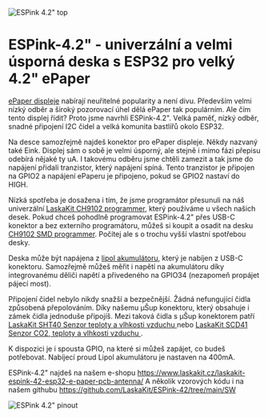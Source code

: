 ![ESPink 4.2" top](https://github.com/LaskaKit/ESPink-42/blob/main/img/ESPink-42-2.jpg)

# ESPink-4.2" - univerzální a velmi úsporná deska s ESP32 pro velký 4.2" ePaper

[ePaper displeje](https://www.laskakit.cz/e-ink/) nabírají neuřitelné popularity a není divu. Především velmi nízký odběr a široký pozorovací úhel dělá ePaper tak populárním. 
Ale čím tento displej řídit? Proto jsme navrhli ESPink-4.2". Velká paměť, nízký odběr, snadné připojení I2C čidel a velká komunita bastlířů okolo ESP32.

Na desce samozřejmě najdeš konektor pro ePaper displeje. Někdy nazvaný také Eink. Displej sám o sobě je velmi úsporný, ale stejně i mimo fázi přepisu odebírá nějaké ty uA. 
I takovému odběru jsme chtěli zamezit a tak jsme do napájení přidali tranzistor, který napájení spíná. Tento tranzistor je připojen na GPIO2 a napájení ePaperu je připojeno, 
pokud se GPIO2 nastaví do HIGH.

Nízká spotřeba je dosažena i tím, že jsme programátor přesunuli na náš univerzální [LaskaKit CH9102 programmer](https://www.laskakit.cz/laskakit-ch9102-programmer-usb-c--microusb--uart/), který používáme u všech našich desek. Pokud chceš pohodlně programovat ESPink-4.2" přes USB-C konektor a bez externího programátoru, můžeš si koupit a osadit na desku [CH9102 SMD programmer](https://www.laskakit.cz/laskakit-ch9102-smd-programmer/). Počítej ale s o trochu vyšší vlastní spotřebou desky. 

Deska může být napájena z [lipol akumulátoru](https://www.laskakit.cz/baterie-a-akumulatory/), který je nabíjen z USB-C konektoru. 
Samozřejmě můžeš měřit i napětí na akumulátoru díky integrovanému děliči napětí a přivedeného na GPIO34 (nezapomeň propájet pájecí most).

Připojení čidel nebylo nikdy snažší a bezpečnější. Žádná nefungující čidla způsobená přepolováním. Díky našemu μŠup konektoru, který obsahuje i zámek čidla jednoduše připojíš. 
Mezi taková čidla s μŠup konektorem patří [LaskaKit SHT40 Senzor teploty a vlhkosti vzduchu ](https://www.laskakit.cz/laskakit-sht40-senzor-teploty-a-vlhkosti-vzduchu/) nebo  [LaskaKit SCD41 Senzor CO2, teploty a vlhkosti vzduchu ](https://www.laskakit.cz/laskakit-scd41-senzor-co2--teploty-a-vlhkosti-vzduchu/).

K dispozici je i spousta GPIO, na které si můžeš zapájet, co budeš potřebovat. Nabíjecí proud Lipol akumulátoru je nastaven na 400mA. 

ESPink-4.2" najdeš na našem e-shopu https://www.laskakit.cz/laskakit-espink-42-esp32-e-paper-pcb-antenna/
A několik vzorových kódu i na našem githubu https://github.com/LaskaKit/ESPink-42/tree/main/SW

![ESPink 4.2" pinout](https://github.com/LaskaKit/ESPink-42/blob/main/img/ESPink-42-pinout.jpg)
